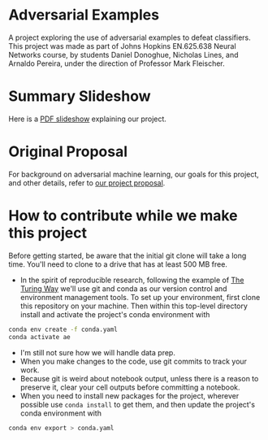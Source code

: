 # Adversarial Examples
A project exploring the use of adversarial examples to defeat classifiers. This project was made as part of Johns Hopkins EN.625.638 Neural Networks course, by students Daniel Donoghue, Nicholas Lines, and Arnaldo Pereira, under the direction of Professor Mark Fleischer.

# Summary Slideshow
Here is a [PDF slideshow](AdversarialExamples.pdf) explaining our project.

# Original Proposal
For background on adversarial machine learning, our goals for this project, and other details, refer to [our project proposal](Project_Proposal_Adversarial_Examples.pdf).

# How to contribute while we make this project
Before getting started, be aware that the initial git clone will take a long time. You'll need to clone to a drive that has at least 500 MB free. 
* In the spirit of reproducible research, following the example of [The Turing Way](https://the-turing-way.netlify.app/reproducible-research/renv.html) we'll use git and conda as our version control and environment management tools. To set up your environment, first clone this repository on your machine. Then within this top-level directory install and activate the project's conda environment with 
```Bash
conda env create -f conda.yaml
conda activate ae
```
* I'm still not sure how we will handle data prep.
* When you make changes to the code, use git commits to track your work.
* Because git is weird about notebook output, unless there is a reason to preserve it, clear your cell outputs before committing a notebook.
* When you need to install new packages for the project, wherever possible use `conda install` to get them, and then update the project's conda environment with 
```Bash
conda env export > conda.yaml
```
